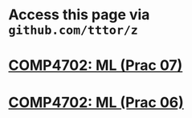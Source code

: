 # Access this page via `github.com/tttor/z`
# [COMP4702: ML (Prac 07)](https://gist.github.com/tttor/d3bc0e382f01303febfda42e5e06dafb)
# [COMP4702: ML (Prac 06)](https://gist.github.com/tttor/37a96b7979218f00e9dddf2460390331)
